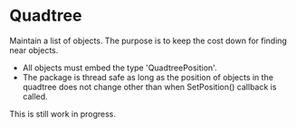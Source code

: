 Quadtree
========
Maintain a list of objects.
The purpose is to keep the cost down for finding near objects.

* All objects must embed the type 'QuadtreePosition'.
* The package is thread safe as long as the position of objects in the quadtree does not change other than when SetPosition() callback is called.

This is still work in progress.
